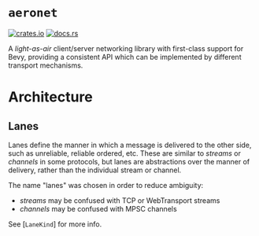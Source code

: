 # `aeronet`

[![crates.io](https://img.shields.io/crates/v/aeronet.svg)](https://crates.io/crates/aeronet)
[![docs.rs](https://img.shields.io/docsrs/aeronet)](https://docs.rs/aeronet)

A *light-as-air* client/server networking library with first-class support for Bevy, providing a
consistent API which can be implemented by different transport mechanisms.

# Architecture

## Lanes

Lanes define the manner in which a message is delivered to the other side, such as unreliable,
reliable ordered, etc. These are similar to *streams* or *channels* in some protocols, but lanes are
abstractions over the manner of delivery, rather than the individual stream or channel.

The name "lanes" was chosen in order to reduce ambiguity:
* *streams* may be confused with TCP or WebTransport streams
* *channels* may be confused with MPSC channels

See [`LaneKind`] for more info.
